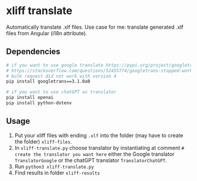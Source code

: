 # xliff translate
Automatically translate .xlf files.
Use case for me: translate generated .xlf files from Angular (i18n attribute).

## Dependencies
```bash
# if you want to use google translate https://pypi.org/project/googletrans/
# https://stackoverflow.com/questions/52455774/googletrans-stopped-working-with-error-nonetype-object-has-no-attribute-group
# bulk request did not work with version 4 
pip install googletrans==3.1.0a0

# if you want to use chatGPT as translator
pip install openai
pip install python-dotenv

```

## Usage
1. Put your xliff files with ending `.xlf` into the folder (may have to create the folder) `xliff-files`.
2. In `xliff-translate.py` choose translator by instantiating at comment `# create the translator you want here` either the Google translator `TranslatorGoogle` or the chatGPT translator `TranslatorChatGPT`.
3. Run `python3 xliff-translate.py`
4. Find results in folder `xliff-results`